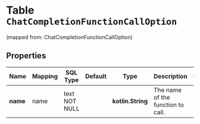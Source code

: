
# Table `ChatCompletionFunctionCallOption`
(mapped from: ChatCompletionFunctionCallOption)

## Properties
Name | Mapping | SQL Type | Default | Type | Description | Notes
---- | ------- | -------- | ------- | ---- | ----------- | -----
**name** | name | text NOT NULL |  | **kotlin.String** | The name of the function to call. | 



